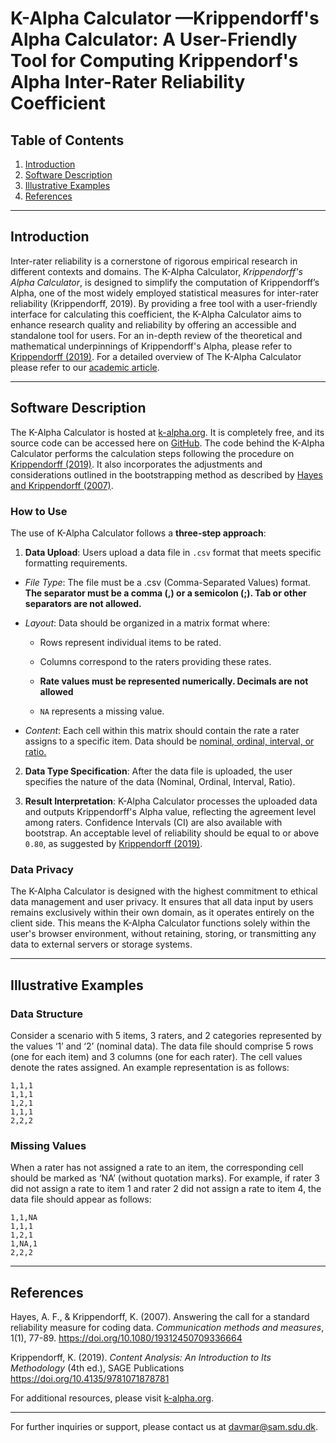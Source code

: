# K-Alpha Calculator —Krippendorff's Alpha Calculator: A User-Friendly Tool for Computing Krippendorf's Alpha Inter-Rater Reliability Coefficient

## Table of Contents
1. [Introduction](#Introduction)
2. [Software Description](#Software-Description)
3. [Illustrative Examples](#Illustrative-Examples)
4. [References](#References)

---

## Introduction

Inter-rater reliability is a cornerstone of rigorous empirical research in different contexts and domains. The K-Alpha Calculator, *Krippendorff's Alpha Calculator*,  is designed to simplify the computation of Krippendorff’s Alpha, one of the most widely employed statistical measures for inter-rater reliability (Krippendorff, 2019).
By providing a free tool with a user-friendly interface for calculating this coefficient, the K-Alpha Calculator aims to enhance research quality and reliability by offering an accessible and standalone tool for users.
For an in-depth review of the theoretical and mathematical underpinnings of Krippendorff's Alpha, please refer to [Krippendorff (2019)](https://doi.org/10.4135/9781071878781). For a detailed overview of The K-Alpha Calculator please refer to our [academic article](https://www.k-alpha.org/article).

---

## Software Description

The K-Alpha Calculator is hosted at [k-alpha.org](https://www.k-alpha.org/). It is completely free, and its source code can be accessed here on [GitHub](https://github.com/davide-marchiori/k-alpha). The code behind the K-Alpha Calculator performs the calculation steps following the procedure on [Krippendorff (2019)](https://doi.org/10.4135/9781071878781). It also incorporates the adjustments and considerations outlined in the bootstrapping method as described by [Hayes and Krippendorff (2007)](https://doi.org/10.1080/19312450709336664).

### How to Use

The use of K-Alpha Calculator follows a **three-step approach**:

1. **Data Upload**: Users upload a data file in `.csv` format that meets specific formatting requirements. 
 -   *File Type*: The file must be a .csv (Comma-Separated Values) format. **The separator must be a comma (,) or a semicolon (;). Tab or other separators are not allowed.**
-   *Layout*: Data should be organized in a matrix format where:
    
    -   Rows represent individual items to be rated.
        
    -   Columns correspond to the raters providing these rates.
        
    -   **Rate values must be represented numerically. Decimals are not allowed**
        
    -   `NA` represents a missing value.
        
-   *Content*: Each cell within this matrix should contain the rate a rater assigns to a specific item. Data should be [nominal, ordinal, interval, or ratio.](https://en.wikipedia.org/wiki/Level_of_measurement)
   
2. **Data Type Specification**: After the data file is uploaded, the user specifies the nature of the data (Nominal, Ordinal, Interval, Ratio).

3. **Result Interpretation**: K-Alpha Calculator processes the uploaded data and outputs Krippendorff's Alpha value, reflecting the agreement level among raters. Confidence Intervals (CI) are also available with bootstrap.
An acceptable level of reliability should be equal to or above `0.80`, as suggested by [Krippendorff (2019)](https://doi.org/10.4135/9781071878781).

### Data Privacy

The K-Alpha Calculator is designed with the highest commitment to ethical data management and user privacy. It ensures that all data input by users remains exclusively within their own domain, as it operates entirely on the client side. This means the K-Alpha Calculator functions solely within the user's browser environment, without retaining, storing, or transmitting any data to external servers or storage systems.

---

## Illustrative Examples

### Data Structure

Consider a scenario with 5 items, 3 raters, and 2 categories represented by the values ‘1’  and ‘2’ (nominal data).​ The data file should comprise 5 rows (one for each item) and 3 columns (one for each rater). The cell values denote the rates assigned. An example representation is as follows:


    1,1,1
    1,1,1
    1,2,1
    1,1,1
    2,2,2

### Missing Values

When a rater has not assigned a rate to an item, the corresponding cell should be marked as ‘NA’ (without quotation marks). For example, if rater 3 did not assign a rate to item 1 and rater 2 did not assign a rate to item 4, the data file should appear as follows:

    1,1,NA
    1,1,1
    1,2,1
    1,NA,1
    2,2,2

---

## References

Hayes, A. F., & Krippendorff, K. (2007). Answering the call for a standard reliability measure for coding data. *Communication methods and measures*, 1(1), 77-89. https://doi.org/10.1080/19312450709336664

Krippendorff, K. (2019). *Content Analysis: An Introduction to Its Methodology* (4th ed.), SAGE Publications https://doi.org/10.4135/9781071878781


For additional resources, please visit [k-alpha.org](https://www.k-alpha.org/).

---

For further inquiries or support, please contact us at [davmar@sam.sdu.dk](mailto:davmar@sam.sdu.dk).





